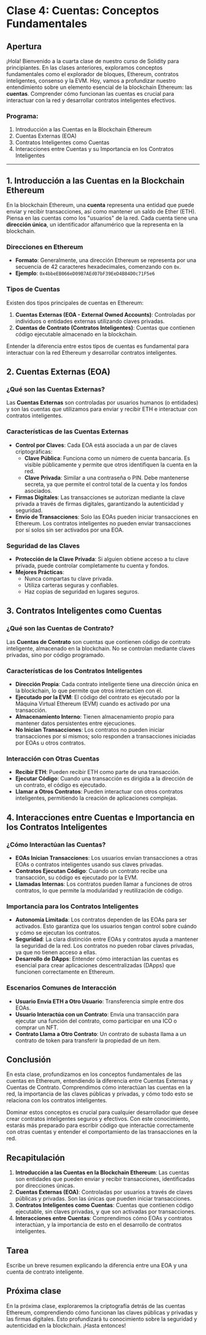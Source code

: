 # Clase 4: **Cuentas: Conceptos Fundamentales**

## Apertura

¡Hola! Bienvenido a la cuarta clase de nuestro curso de Solidity para principiantes. En las clases anteriores, exploramos conceptos fundamentales como el explorador de bloques, Ethereum, contratos inteligentes, consenso y la EVM. Hoy, vamos a profundizar nuestro entendimiento sobre un elemento esencial de la blockchain Ethereum: las **cuentas**. Comprender cómo funcionan las cuentas es crucial para interactuar con la red y desarrollar contratos inteligentes efectivos.

### Programa:

1. Introducción a las Cuentas en la Blockchain Ethereum
2. Cuentas Externas (EOA)
3. Contratos Inteligentes como Cuentas
4. Interacciones entre Cuentas y su Importancia en los Contratos Inteligentes

---

## 1. Introducción a las Cuentas en la Blockchain Ethereum

En la blockchain Ethereum, una **cuenta** representa una entidad que puede enviar y recibir transacciones, así como mantener un saldo de Ether (ETH). Piensa en las cuentas como los "usuarios" de la red. Cada cuenta tiene una **dirección única**, un identificador alfanumérico que la representa en la blockchain.

### Direcciones en Ethereum

- **Formato**: Generalmente, una dirección Ethereum se representa por una secuencia de 42 caracteres hexadecimales, comenzando con `0x`.
- **Ejemplo**: `0x4bbeEB066eD09B7AEd07bF39EeD4B84D0c71F5e6`

### Tipos de Cuentas

Existen dos tipos principales de cuentas en Ethereum:

1. **Cuentas Externas (EOA - External Owned Accounts)**: Controladas por individuos o entidades externas utilizando claves privadas.
2. **Cuentas de Contrato (Contratos Inteligentes)**: Cuentas que contienen código ejecutable almacenado en la blockchain.

Entender la diferencia entre estos tipos de cuentas es fundamental para interactuar con la red Ethereum y desarrollar contratos inteligentes.

## 2. Cuentas Externas (EOA)

### ¿Qué son las Cuentas Externas?

Las **Cuentas Externas** son controladas por usuarios humanos (o entidades) y son las cuentas que utilizamos para enviar y recibir ETH e interactuar con contratos inteligentes.

### Características de las Cuentas Externas

- **Control por Claves**: Cada EOA está asociada a un par de claves criptográficas:
  - **Clave Pública**: Funciona como un número de cuenta bancaria. Es visible públicamente y permite que otros identifiquen la cuenta en la red.
  - **Clave Privada**: Similar a una contraseña o PIN. Debe mantenerse secreta, ya que permite el control total de la cuenta y los fondos asociados.
- **Firmas Digitales**: Las transacciones se autorizan mediante la clave privada a través de firmas digitales, garantizando la autenticidad y seguridad.
- **Envío de Transacciones**: Solo las EOAs pueden iniciar transacciones en Ethereum. Los contratos inteligentes no pueden enviar transacciones por sí solos sin ser activados por una EOA.

### Seguridad de las Claves

- **Protección de la Clave Privada**: Si alguien obtiene acceso a tu clave privada, puede controlar completamente tu cuenta y fondos.
- **Mejores Prácticas**:
  - Nunca compartas tu clave privada.
  - Utiliza carteras seguras y confiables.
  - Haz copias de seguridad en lugares seguros.

## 3. Contratos Inteligentes como Cuentas

### ¿Qué son las Cuentas de Contrato?

Las **Cuentas de Contrato** son cuentas que contienen código de contrato inteligente, almacenado en la blockchain. No se controlan mediante claves privadas, sino por código programado.

### Características de los Contratos Inteligentes

- **Dirección Propia**: Cada contrato inteligente tiene una dirección única en la blockchain, lo que permite que otros interactúen con él.
- **Ejecutado por la EVM**: El código del contrato es ejecutado por la Máquina Virtual Ethereum (EVM) cuando es activado por una transacción.
- **Almacenamiento Interno**: Tienen almacenamiento propio para mantener datos persistentes entre ejecuciones.
- **No Inician Transacciones**: Los contratos no pueden iniciar transacciones por sí mismos; solo responden a transacciones iniciadas por EOAs u otros contratos.

### Interacción con Otras Cuentas

- **Recibir ETH**: Pueden recibir ETH como parte de una transacción.
- **Ejecutar Código**: Cuando una transacción es dirigida a la dirección de un contrato, el código es ejecutado.
- **Llamar a Otros Contratos**: Pueden interactuar con otros contratos inteligentes, permitiendo la creación de aplicaciones complejas.

## 4. Interacciones entre Cuentas e Importancia en los Contratos Inteligentes

### ¿Cómo Interactúan las Cuentas?

- **EOAs Inician Transacciones**: Los usuarios envían transacciones a otras EOAs o contratos inteligentes usando sus claves privadas.
- **Contratos Ejecutan Código**: Cuando un contrato recibe una transacción, su código es ejecutado por la EVM.
- **Llamadas Internas**: Los contratos pueden llamar a funciones de otros contratos, lo que permite la modularidad y reutilización de código.

### Importancia para los Contratos Inteligentes

- **Autonomía Limitada**: Los contratos dependen de las EOAs para ser activados. Esto garantiza que los usuarios tengan control sobre cuándo y cómo se ejecutan los contratos.
- **Seguridad**: La clara distinción entre EOAs y contratos ayuda a mantener la seguridad de la red. Los contratos no pueden robar claves privadas, ya que no tienen acceso a ellas.
- **Desarrollo de DApps**: Entender cómo interactúan las cuentas es esencial para crear aplicaciones descentralizadas (DApps) que funcionen correctamente en Ethereum.

### Escenarios Comunes de Interacción

- **Usuario Envía ETH a Otro Usuario**: Transferencia simple entre dos EOAs.
- **Usuario Interactúa con un Contrato**: Envía una transacción para ejecutar una función del contrato, como participar en una ICO o comprar un NFT.
- **Contrato Llama a Otro Contrato**: Un contrato de subasta llama a un contrato de token para transferir la propiedad de un ítem.

## Conclusión

En esta clase, profundizamos en los conceptos fundamentales de las cuentas en Ethereum, entendiendo la diferencia entre Cuentas Externas y Cuentas de Contrato. Comprendimos cómo interactúan las cuentas en la red, la importancia de las claves públicas y privadas, y cómo todo esto se relaciona con los contratos inteligentes.

Dominar estos conceptos es crucial para cualquier desarrollador que desee crear contratos inteligentes seguros y efectivos. Con este conocimiento, estarás más preparado para escribir código que interactúe correctamente con otras cuentas y entender el comportamiento de las transacciones en la red.

## Recapitulación

1. **Introducción a las Cuentas en la Blockchain Ethereum**: Las cuentas son entidades que pueden enviar y recibir transacciones, identificadas por direcciones únicas.
2. **Cuentas Externas (EOA)**: Controladas por usuarios a través de claves públicas y privadas. Son las únicas que pueden iniciar transacciones.
3. **Contratos Inteligentes como Cuentas**: Cuentas que contienen código ejecutable, sin claves privadas, y que son activadas por transacciones.
4. **Interacciones entre Cuentas**: Comprendimos cómo EOAs y contratos interactúan, y la importancia de esto en el desarrollo de contratos inteligentes.

## Tarea
Escribe un breve resumen explicando la diferencia entre una EOA y una cuenta de contrato inteligente.

## Próxima clase

En la próxima clase, exploraremos la criptografía detrás de las cuentas Ethereum, comprendiendo cómo funcionan las claves públicas y privadas y las firmas digitales. Esto profundizará tu conocimiento sobre la seguridad y autenticidad en la blockchain. ¡Hasta entonces!